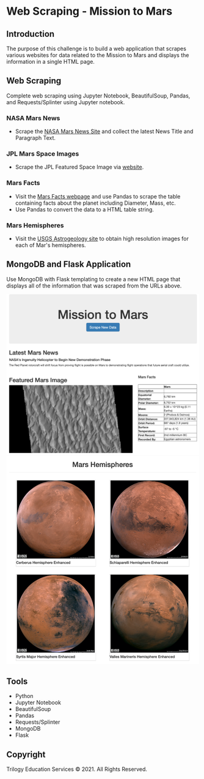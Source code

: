 # Web Scraping - Mission to Mars

## Introduction
The purpose of this challenge is to build a web application that scrapes various websites for data related to the Mission to Mars and displays the information in a single HTML page.

## Web Scraping
Complete web scraping using Jupyter Notebook, BeautifulSoup, Pandas, and Requests/Splinter using Jupyter notebook.

### NASA Mars News
* Scrape the [NASA Mars News Site](https://mars.nasa.gov/news/) and collect the latest News Title and Paragraph Text.

### JPL Mars Space Images
* Scrape the JPL Featured Space Image via  [website](https://data-class-jpl-space.s3.amazonaws.com/JPL_Space/index.html).

### Mars Facts
* Visit the [Mars Facts webpage](https://space-facts.com/mars/) and use Pandas to scrape the table containing facts about the planet including Diameter, Mass, etc.
* Use Pandas to convert the data to a HTML table string.

### Mars Hemispheres
* Visit the [USGS Astrogeology site](https://astrogeology.usgs.gov/search/results?q=hemisphere+enhanced&k1=target&v1=Mars) to obtain high resolution images for each of Mar's hemispheres.

## MongoDB and Flask Application
Use MongoDB with Flask templating to create a new HTML page that displays all of the information that was scraped from the URLs above.

![image1](Images/Misson_to_Mars1.png)
![image2](Images/Misson_to_Mars2.png)


## Tools
* Python
* Jupyter Notebook
* BeautifulSoup
* Pandas
* Requests/Splinter
* MongoDB
* Flask


## Copyright

Trilogy Education Services © 2021. All Rights Reserved.

